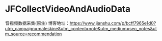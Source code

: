 # JFCollectVideoAndAudioData
音视频数据采集(原生)
博客地址：https://www.jianshu.com/p/bcff7965e1d0?utm_campaign=maleskine&utm_content=note&utm_medium=seo_notes&utm_source=recommendation
